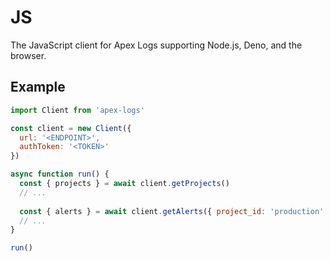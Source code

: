 
# JS

The JavaScript client for Apex Logs supporting Node.js, Deno, and the browser.

## Example

```js
import Client from 'apex-logs'

const client = new Client({
  url: '<ENDPOINT>',
  authToken: '<TOKEN>'
})

async function run() {
  const { projects } = await client.getProjects()
  // ...
  
  const { alerts } = await client.getAlerts({ project_id: 'production' })
  // ...
}

run()
```


